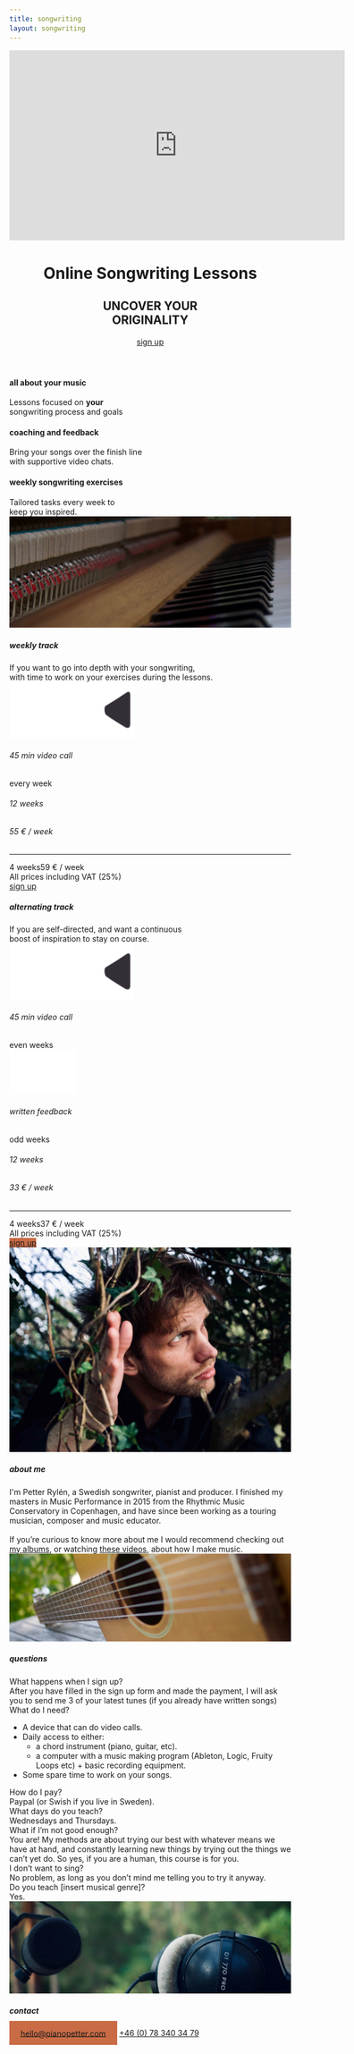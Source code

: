 ```yaml
---
title: songwriting
layout: songwriting
---
```


<html lang="en">
	<header>
		<iframe width="600" height="340" src="https://www.youtube-nocookie.com/embed/ikbKiuuIe2s" frameborder="0" allow="accelerometer; autoplay; clipboard-write; encrypted-media; gyroscope; picture-in-picture" allowfullscreen></iframe>
		<h1>
			Online Songwriting Lessons
		</h1>
		<div>
			<h2>	
				UNCOVER YOUR <br>ORIGINALITY
			</h2>
			<a class="signup" href="">
				sign up
			</a>
		</div>
	</header>
	<div id="introtext">
		<h4>
			all about your music
		</h4>
		Lessons focused on <strong>your</strong> <br>songwriting process and goals
		<h4>
			coaching and feedback
		</h4>
		Bring your songs over the finish line <br>with supportive video chats.
		<h4>
			weekly songwriting exercises
		</h4>
		Tailored tasks every week to <br> keep you inspired.
	</div>
	<img src="/images/piano.jpeg">
	<div class="track">
		<h5>
			weekly track 	
		</h5>
		<div class="trackdesc">	
			If you want to go into depth with your songwriting, <br>with time to work on your exercises during the lessons.
		</div>
		<div class="trackfacts">
			<img class="videocallevery" src="/images/videocall.png">
			<h6>45 min video call</h6>
			<span>every week</span>
		</div>
		<div class="prices">
			<div>
				<h6>12 weeks</h6><h6>55 € / week</h6>
			</div>
			<hr>
			<div>
				<span>4 weeks</span><span>59 € / week</span>
			</div>
		</div>
		<div class="vat">
			All prices including VAT (25%)
		</div>
		<a class="signup" href="">
			sign up
		</a>
	</div>
	<div class="track">
		<h5 class="orange">
			alternating track 	
		</h5>
		<div class="trackdesc">	
			If you are self-directed, and want a continuous <br>boost of inspiration to stay on course. 
		</div>
		<div id="biweekly">
			<div class="trackfacts">
				<img class="videocalleven" src="/images/videocall.png">
				<h6>45 min video call</h6>
				<span>even weeks</span>
			</div>
			<div class="trackfacts">
				<img class="written" src="/images/written.png">
				<h6>written feedback</h6>
				<span>odd weeks</span>
			</div>
		</div>
		<div class="prices">
			<div>
				<h6>12 weeks</h6><h6>33 € / week</h6>
			</div>
			<hr>
			<div>
				<span>4 weeks</span><span>37 € / week</span>
			</div>
		</div>
		<div class="vat">
			All prices including VAT (25%)
		</div>
		<a class="signup" style="background-color: #C96C46;" href="">
			sign up
		</a>
	</div>
<img src="/images/petter.jpg">
<h5>
	about me
</h5>
<div id="aboutme">
	I'm Petter Rylén, a Swedish songwriter, pianist and producer. I finished my masters in Music Performance in 2015 from the Rhythmic Music Conservatory in Copenhagen, and have since been working as a touring musician, composer and music educator. 
	<br><br>
	If you’re curious to know more about me I would recommend checking out <a href="http://petterrylen.com#albums">my albums</a>, or watching <a href="youtube.com/c/pianopetter">these videos</a>, about how I make music. 
</div>
<img src="/images/guitar.jpg">
<h5 class="orange">
	questions
</h5>
<div id="questions">
	<div>
	What happens when I sign up?
	</div> 
	After you have filled in the sign up form and made the payment, 
	I will ask you to send me 3 of your latest tunes 
	(if you already have written songs) 
	<div>
	What do I need? 
	</div>
	<ul>
	<li>A device that can do video calls.</li>
	<li>Daily access to either:
		<ul>
			<li> a chord instrument (piano, guitar, etc).</li>
			<li> a computer with a music making program (Ableton, Logic, Fruity Loops etc) + basic recording equipment.</li>
		</ul>	
	</li>
	<li>Some spare time to work on your songs. </li>
	</ul>
	<div>
	How do I pay?
	</div>
	Paypal (or Swish if you live in Sweden).
	<div>
	What days do you teach?
	</div>
	Wednesdays and Thursdays.
	<div>
	What if I’m not good enough?
	</div>
	You are! My methods are about trying our best with whatever means we have at hand, 
	and constantly learning new things by trying out the things we can’t yet do. 
	So yes, if you are a human, this course is for you. 
	<div>
	I don’t want to sing? 
	</div>
	No problem, as long as you don’t mind me telling you to try it anyway. 
	<div>
	Do you teach [insert musical genre]? 
	</div>
	Yes. 
</div>
<img src="/images/mic.jpg">
<h5 class="orange">
	contact
</h5>
<div id="contact">
<a style="background-color: #C96C46; padding: 13.5px 20px 12.5px;
;" href="mailto:hello@pianopetter.com">hello@pianopetter.com</a>
<a href="tel:+46 (0) 78 340 34 79">+46 (0) 78 340 34 79</a>
</div>	
</html>
